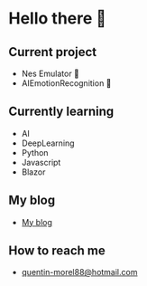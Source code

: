 # Hello there 👋

## Current project

- Nes Emulator 👾
- AIEmotionRecognition 🤔

## Currently learning

- AI
- DeepLearning
- Python
- Javascript
- Blazor

## My blog

- [My blog](https://im-rises.github.io)

## How to reach me

- quentin-morel88@hotmail.com

<!--
Here are some ideas to get you started:

- 🔭 I’m currently working on ...
- 🌱 I’m currently learning ...
- 👯 I’m looking to collaborate on ...
- 🤔 I’m looking for help with ...
- 💬 Ask me about ...
- 📫 How to reach me: ...
- 😄 Pronouns: ...
- ⚡ Fun fact: ...
-->
